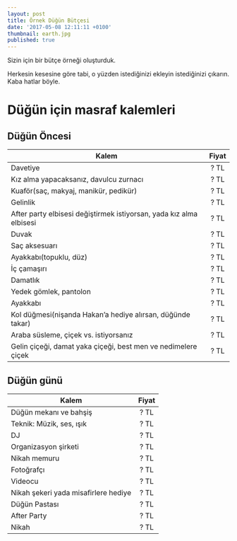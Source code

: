```yaml
---
layout: post
title: Örnek Düğün Bütçesi
date: '2017-05-08 12:11:11 +0100'
thumbnail: earth.jpg
published: true
---
```


Sizin için bir bütçe örneği oluşturduk.

Herkesin kesesine göre tabi, o yüzden istediğinizi ekleyin istediğinizi çıkarın. Kaba hatlar böyle.

# Düğün için masraf kalemleri

## Düğün Öncesi

| Kalem   |      Fiyat      |
|----------|:-------------:|
|Davetiye|? TL|
|Kız alma yapacaksanız, davulcu zurnacı|? TL|
|Kuaför(saç, makyaj, manikür, pedikür)|? TL|
|Gelinlik|? TL|
|After party elbisesi değiştirmek istiyorsan, yada kız alma elbisesi|? TL|
|Duvak|? TL|
|Saç aksesuarı|? TL|
|Ayakkabı(topuklu, düz)|? TL|
|İç çamaşırı|? TL|
|Damatlık|? TL|
|Yedek gömlek, pantolon|? TL|
|Ayakkabı|? TL|
|Kol düğmesi(nişanda Hakan’a hediye alırsan, düğünde takar)|? TL|
|Araba süsleme, çiçek vs. istiyorsanız|? TL|
|Gelin çiçeği, damat yaka çiçeği, best men ve nedimelere çiçek|? TL|

## Düğün günü

| Kalem   |      Fiyat      |
|----------|:-------------:|
|Düğün mekanı ve bahşiş|? TL|
|Teknik: Müzik, ses, ışık|? TL|
|DJ|? TL|
|Organizasyon şirketi|? TL|
|Nikah memuru|? TL|
|Fotoğrafçı|? TL|
|Videocu|? TL|
|Nikah şekeri yada misafirlere hediye|? TL|
|Düğün Pastası|? TL|
|After Party|? TL|
|Nikah|? TL|
